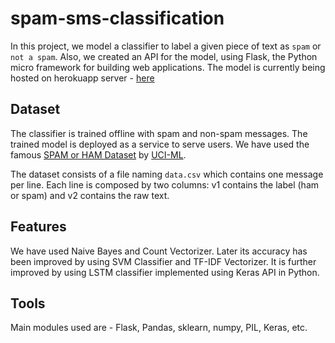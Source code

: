 # spam-sms-classification

In this project, we model a classifier to label a given piece of text as `spam` or `not a spam`. Also, we created an API for the model, using Flask, the Python micro framework for building web applications. 
The model is currently being hosted on herokuapp server - [here](https://spamsmsclassifier.herokuapp.com/)

## Dataset

The classifier is trained offline with spam and non-spam messages. The trained model is deployed as a service to serve users. We have used the famous [SPAM or HAM Dataset](https://www.kaggle.com/uciml/sms-spam-collection-dataset) by [UCI-ML](https://archive.ics.uci.edu/ml/index.html).

The dataset consists of a file naming `data.csv` which contains one message per line. Each line is composed by two columns: v1 contains the label (ham or spam) and v2 contains the raw text.

## Features

We have used Naive Bayes and Count Vectorizer. Later its accuracy has been improved by using SVM Classifier and TF-IDF Vectorizer. It is further improved by using LSTM classifier implemented using Keras API in Python.

## Tools

Main modules used are - Flask, Pandas, sklearn, numpy, PIL, Keras, etc.
